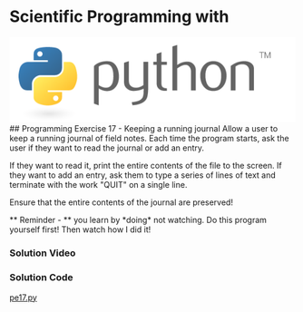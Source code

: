 # Scientific Programming with 
<img src="../../imgs/python.png"/>
## Programming Exercise 17 - Keeping a running journal
Allow a user to keep a running journal of field notes.  Each time the program starts, ask the user if they want to read the journal or add an entry.

If they want to read it, print the entire contents of the file to the screen.
If they want to add an entry, ask them to type a series of lines of text and terminate with the work "QUIT" on a single line.  

Ensure that the entire contents of the journal are preserved!

<div class="highlight">** Reminder -  ** you learn by *doing* not watching.  Do this program yourself first!  Then watch how I did it!</div>

### Solution Video

### Solution Code
[pe17.py](pe17.py)



